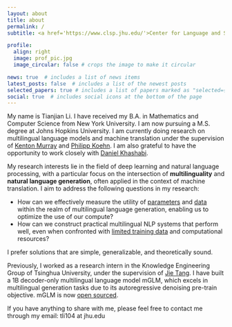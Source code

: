 ```yaml
---
layout: about
title: about
permalink: /
subtitle: <a href='https://www.clsp.jhu.edu/'>Center for Language and Speech Processing</a>,  <a href='https://www.jhu.edu/'>Johns Hopkins University</a>

profile:
  align: right
  image: prof_pic.jpg
  image_circular: false # crops the image to make it circular

news: true  # includes a list of news items
latest_posts: false  # includes a list of the newest posts
selected_papers: true # includes a list of papers marked as "selected={true}"
social: true  # includes social icons at the bottom of the page
---
```


My name is Tianjian Li. I have received my B.A. in Mathematics and Computer Science from New York University. I am now pursuing a M.S. degree at Johns Hopkins University. I am currently doing research on multilingual language models and machine translation under the supervision of [Kenton Murray](https://kentonmurray.com/) and [Philipp Koehn](https://www.cs.jhu.edu/~phi/). I am also grateful to have the opportunity to work closely with [Daniel Khashabi](https://danielkhashabi.com/).

My research interests lie in the field of deep learning and natural language processing, with a particular focus on the intersection of **multilinguality** and **natural language generation**, often applied in the context of machine translation. I aim to address the following questions in my research:

- How can we effectively measure the utility of [parameters](https://tianjianl.github.io/assets/Weighted_Freezing_preprint.pdf) and [data](https://arxiv.org/abs/2310.00840) within the realm of multilingual language generation, enabling us to optimize the use of our compute? 
- How can we construct practical multilingual NLP systems that perform well, even when confronted with [limited training data](https://arxiv.org/abs/2305.17325) and computational resources? 

I prefer solutions that are simple, generalizable, and theoretically sound.

Previously, I worked as a research intern in the Knowledge Engineering Group of Tsinghua University, under the supervision of [Jie Tang](http://keg.cs.tsinghua.edu.cn/jietang/). I have built a 1B decoder-only multilingual language model mGLM, which excels in multilingual generation tasks due to its autoregressive denoising pre-train objective. mGLM is now [open sourced](https://github.com/THUDM/Multilingual-GLM).

If you have anything to share with me, please feel free to contact me through my email: tli104 at jhu.edu

